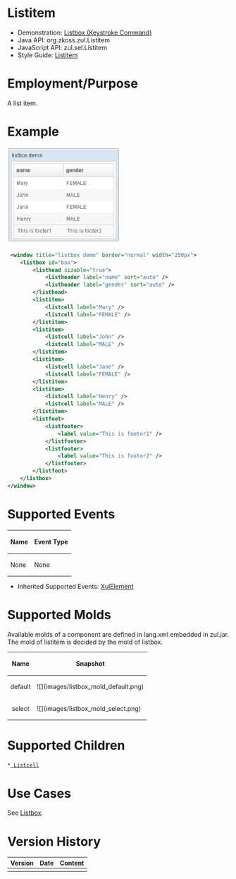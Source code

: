 

# Listitem

- Demonstration: [Listbox (Keystroke
  Command)](http://www.zkoss.org/zkdemo/listbox/keystroke_command)
- Java API: <javadoc>org.zkoss.zul.Listitem</javadoc>
- JavaScript API: <javadoc directory="jsdoc">zul.sel.Listitem</javadoc>
- Style Guide: [
  Listitem](ZK_Style_Guide/XUL_Component_Specification/Listitem)

# Employment/Purpose

A list item.

# Example

![](images/ZKComRef_Listbox_Example.png)

``` xml
 <window title="listbox demo" border="normal" width="250px">
    <listbox id="box">
        <listhead sizable="true">
            <listheader label="name" sort="auto" />
            <listheader label="gender" sort="auto" />
        </listhead>
        <listitem>
            <listcell label="Mary" />
            <listcell label="FEMALE" />
        </listitem>
        <listitem>
            <listcell label="John" />
            <listcell label="MALE" />
        </listitem>
        <listitem>
            <listcell label="Jane" />
            <listcell label="FEMALE" />
        </listitem>
        <listitem>
            <listcell label="Henry" />
            <listcell label="MALE" />
        </listitem>
        <listfoot>
            <listfooter>
                <label value="This is footer1" />
            </listfooter>
            <listfooter>
                <label value="This is footer2" />
            </listfooter>
        </listfoot>
    </listbox>
</window>
```

# Supported Events

<table>
<thead>
<tr class="header">
<th><center>
<p>Name</p>
</center></th>
<th><center>
<p>Event Type</p>
</center></th>
</tr>
</thead>
<tbody>
<tr class="odd">
<td><p>None</p></td>
<td><p>None</p></td>
</tr>
</tbody>
</table>

- Inherited Supported Events: [
  XulElement](ZK_Component_Reference/Base_Components/XulElement#Supported_Events)

# Supported Molds

Available molds of a component are defined in lang.xml embedded in
zul.jar. The mold of listitem is decided by the mold of listbox.

<table>
<thead>
<tr class="header">
<th><center>
<p>Name</p>
</center></th>
<th><center>
<p>Snapshot</p>
</center></th>
</tr>
</thead>
<tbody>
<tr class="odd">
<td><center>
<p>default</p>
</center></td>
<td>![](images/listbox_mold_default.png)</td>
</tr>
<tr class="even">
<td><center>
<p>select</p>
</center></td>
<td>![](images/listbox_mold_select.png)</td>
</tr>
</tbody>
</table>

# Supported Children

`*`[` Listcell`](ZK_Component_Reference/Data/Listbox/Listcell)

# Use Cases

See [
Listbox](ZK_Component_Reference/Data/Listbox#Use_Cases).

# Version History



| Version | Date | Content |
|---------|------|---------|
|         |      |         |


